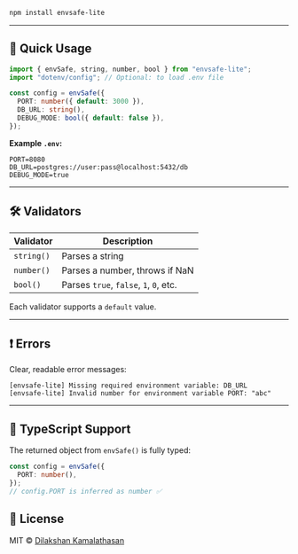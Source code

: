 
```bash
npm install envsafe-lite
````

---

## 🚀 Quick Usage

```ts
import { envSafe, string, number, bool } from "envsafe-lite";
import "dotenv/config"; // Optional: to load .env file

const config = envSafe({
  PORT: number({ default: 3000 }),
  DB_URL: string(),
  DEBUG_MODE: bool({ default: false }),
});
```

**Example `.env`:**

```
PORT=8080
DB_URL=postgres://user:pass@localhost:5432/db
DEBUG_MODE=true
```

---

## 🛠️ Validators

| Validator  | Description                            |
| ---------- | -------------------------------------- |
| `string()` | Parses a string                        |
| `number()` | Parses a number, throws if NaN         |
| `bool()`   | Parses `true`, `false`, `1`, `0`, etc. |

Each validator supports a `default` value.

---

## ❗ Errors

Clear, readable error messages:

```
[envsafe-lite] Missing required environment variable: DB_URL
[envsafe-lite] Invalid number for environment variable PORT: "abc"
```

---

## 📘 TypeScript Support

The returned object from `envSafe()` is fully typed:

```ts
const config = envSafe({
  PORT: number(),
});
// config.PORT is inferred as number ✅
```


## 📄 License

MIT © [Dilakshan Kamalathasan](https://github.com/dilaksh06)

```


